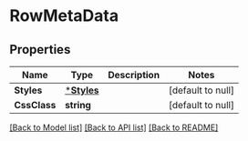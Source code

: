 # RowMetaData

## Properties
Name | Type | Description | Notes
------------ | ------------- | ------------- | -------------
**Styles** | [***Styles**](Styles.md) |  | [default to null]
**CssClass** | **string** |  | [default to null]

[[Back to Model list]](../README.md#documentation-for-models) [[Back to API list]](../README.md#documentation-for-api-endpoints) [[Back to README]](../README.md)


